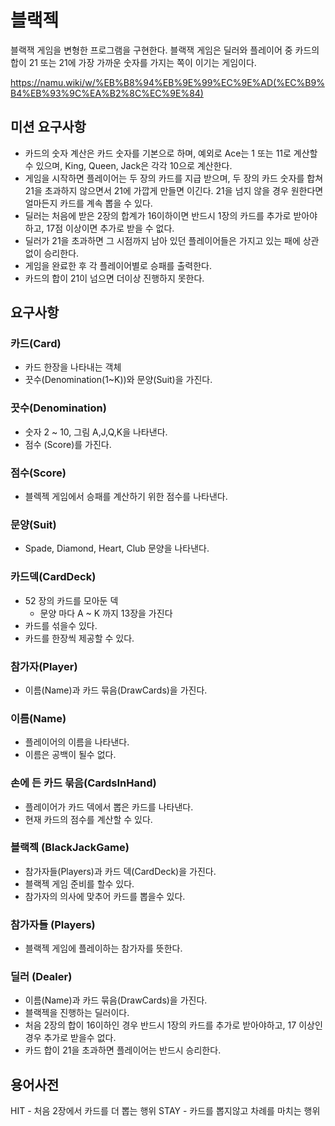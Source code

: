 # 블랙젝

블랙잭 게임을 변형한 프로그램을 구현한다. 블랙잭 게임은 딜러와 플레이어 중 카드의 합이 21 또는 21에 가장 가까운 숫자를 가지는 쪽이 이기는 게임이다.

https://namu.wiki/w/%EB%B8%94%EB%9E%99%EC%9E%AD(%EC%B9%B4%EB%93%9C%EA%B2%8C%EC%9E%84)

## 미션 요구사항

- 카드의 숫자 계산은 카드 숫자를 기본으로 하며, 예외로 Ace는 1 또는 11로 계산할 수 있으며, King, Queen, Jack은 각각 10으로 계산한다.
- 게임을 시작하면 플레이어는 두 장의 카드를 지급 받으며, 두 장의 카드 숫자를 합쳐 21을 초과하지 않으면서 21에 가깝게 만들면 이긴다. 21을 넘지 않을 경우 원한다면 얼마든지 카드를 계속 뽑을 수 있다.
- 딜러는 처음에 받은 2장의 합계가 16이하이면 반드시 1장의 카드를 추가로 받아야 하고, 17점 이상이면 추가로 받을 수 없다.
- 딜러가 21을 초과하면 그 시점까지 남아 있던 플레이어들은 가지고 있는 패에 상관 없이 승리한다.
- 게임을 완료한 후 각 플레이어별로 승패를 출력한다.
- 카드의 합이 21이 넘으면 더이상 진행하지 못한다.

## 요구사항

### 카드(Card)

- 카드 한장을 나타내는 객체
- 끗수(Denomination(1~K))와 문양(Suit)을 가진다.

### 끗수(Denomination)

- 숫자 2 ~ 10, 그림 A,J,Q,K을 나타낸다.
- 점수 (Score)를 가진다.

### 점수(Score)

- 블렉젝 게임에서 승패를 계산하기 위한 점수를 나타낸다.

### 문양(Suit)

- Spade, Diamond, Heart, Club 문양을 나타낸다.

### 카드덱(CardDeck)

- 52 장의 카드를 모아둔 덱
    - 문양 마다 A ~ K 까지 13장을 가진다
- 카드를 섞을수 있다.
- 카드를 한장씩 제공할 수 있다.

### 참가자(Player)

- 이름(Name)과 카드 묶음(DrawCards)을 가진다.

### 이름(Name)

- 플레이어의 이름을 나타낸다.
- 이름은 공백이 될수 없다.

### 손에 든 카드 묶음(CardsInHand)

- 플레이어가 카드 덱에서 뽑은 카드를 나타낸다.
- 현재 카드의 점수를 계산할 수 있다.

### 블랙젝 (BlackJackGame)

- 참가자들(Players)과 카드 덱(CardDeck)을 가진다.
- 블랙젝 게임 준비를 할수 있다.
- 참가자의 의사에 맞추어 카드를 뽑을수 있다.

### 참가자들 (Players)

- 블랙젝 게임에 플레이하는 참가자를 뜻한다.

### 딜러 (Dealer)
- 이름(Name)과 카드 묶음(DrawCards)을 가진다.
- 블랙젝을 진행하는 딜러이다. 
- 처음 2장의 합이 16이하인 경우 반드시 1장의 카드를 추가로 받아야하고, 17 이상인경우 추가로 받을수 없다. 
- 카드 합이 21을 초과하면 플레이어는 반드시 승리한다. 

## 용어사전

HIT - 처음 2장에서 카드를 더 뽑는 행위
STAY - 카드를 뽑지않고 차례를 마치는 행위
